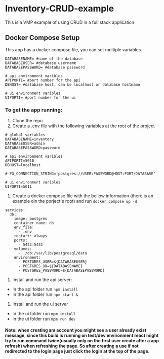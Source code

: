 # Inventory-CRUD-example

This is a VMP example of using CRUD in a full stack application

## Docker Compose Setup

This app has a docker compose file, you can set multiple variables.

```environment
DATABASENAME= #name of the database
DATABASEUSER= #database username
DATABASEPASSWORD= #database password

# api environment varibles
APIPORTI= #port number for the api
DBHOST= #database host, can be localhost or database hostname

# ui environment varibles
UIPORTI= #port number for the ui
```

### To get the app running:

1. Clone the repo
1. Create a .env file with the following variables at the root of the project

```environment
# global variables
DATABASENAME=inventory
DATABASEUSER=admin
DATABASEPASSWORD=password

# api environment varibles
APIPORTI=5010
DBHOST=localhost

# PG_CONNECTION_STRING='postgres://USER:PASSWORD@HOST:PORT/DATABASE'

# ui environment varibles
UIPORTI=5011
```

1. Create a docker compose file with the bellow information (there is an example oin the porject's root) and run `docker compose up -d`

```Compose
services:
  db:
    image: postgres
    container_name: db
    env_file:
      - .env
    restart: always
    ports:
      - 5432:5432
    volumes:
      - ./db:/var/lib/postgresql/data
    environment:
      - POSTGRES_USER=${DATABASEUSER}
      - POSTGRES_DB=${DATABASENAME}
      - POSTGRES_PASSWORD=${DATABASEPASSWORD}

```

1. Install and run the api server:

- In the api folder run `npm install`
- In the api folder run `npm start &`

1. Install and run the ui server

- In the ui folder run `npm install`
- In the ui folder run `npm run dev`

#### Note: when creating am account you might see a user already exist message, since this build is running on test/dev environment react might try to run command twice(usually only on the first user create after a app refresh) when refreshing the page. So after creating a use if not redirected to the login page just click the login at the top of the page.
